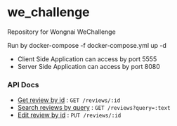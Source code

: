 # we_challenge
Repository for Wongnai WeChallenge

Run by docker-compose -f docker-compose.yml up -d
* Client Side Application can access by port 5555
* Server Side Application can access by port 8080

### API Docs

* [Get review by id](apidocs/get_specific.md) : `GET /reviews/:id`
* [Search reviews by query](apidocs/search_reviews.md) : `GET /reviews?query=:text`
* [Edit review by id](apidocs/editting_review.md) : `PUT /reviews/:id`
